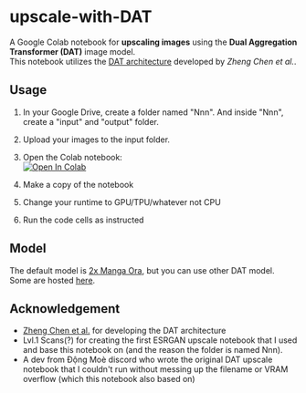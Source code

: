 # upscale-with-DAT
A Google Colab notebook for **upscaling images** using the **Dual Aggregation Transformer (DAT)** image model.\
This notebook utilizes the [DAT architecture](https://github.com/zhengchen1999/DAT) developed by *Zheng Chen et al.*.

## Usage
1. In your Google Drive, create a folder named "Nnn". And inside "Nnn", create a "input" and "output" folder.

2. Upload your images to the input folder.
3. Open the Colab notebook:  
   [![Open In Colab](https://colab.research.google.com/assets/colab-badge.svg)](https://colab.research.google.com/drive/1CrzlDiqPB2RoVxapB1GNDkDiyrxSYz2T?usp=sharing)
   
4. Make a copy of the notebook

5. Change your runtime to GPU/TPU/whatever not CPU 
6. Run the code cells as instructed
## Model 
The default model is [2x Manga Ora](https://openmodeldb.info/models/2x-Manga-Ora), but you can use other DAT model. Some are hosted [here](https://openmodeldb.info/?t=arch%3Adat).
## Acknowledgement
- [Zheng Chen et al.](https://github.com/zhengchen1999/DAT) for developing the DAT architecture 
- Lvl.1 Scans(?) for creating the first ESRGAN upscale notebook that I used and base this notebook on (and the reason the folder is named Nnn).
- A dev from Động Moè discord who wrote the original DAT upscale notebook that I couldn't run without messing up the filename or VRAM overflow (which this notebook also based on)

